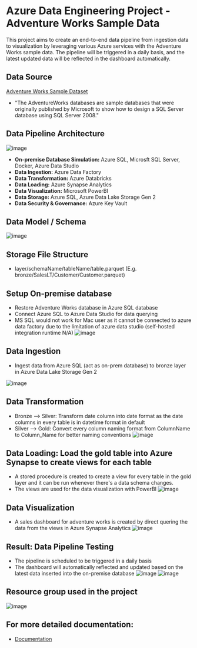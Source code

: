 # Azure Data Engineering Project - Adventure Works Sample Data
This project aims to create an end-to-end data pipeline from ingestion data to visualization by leveraging various Azure services with the Adventure Works sample data. The pipeline will be triggered in a daily basis, and the latest updated data will be reflected in the dashboard automatically. 

## Data Source
[Adventure Works Sample Dataset](https://learn.microsoft.com/en-us/sql/samples/adventureworks-install-configure?view=sql-server-ver16&tabs=ssms)
- "The AdventureWorks databases are sample databases that were originally published by Microsoft to show how to design a SQL Server database using SQL Server 2008."

## Data Pipeline Architecture
![image](https://github.com/AdamChan-ML/adventureworks-datapipeline/assets/78518992/7f8d3fe5-ed14-48d8-939f-0dffa8dde0e2)
- **On-premise Database Simulation:** Azure SQL, Microsft SQL Server, Docker, Azure Data Studio
- **Data Ingestion:** Azure Data Factory
- **Data Transformation:** Azure Databricks
- **Data Loading:** Azure Synapse Analytics
- **Data Visualization:** Microsoft PowerBI
- **Data Storage:** Azure SQL, Azure Data Lake Storage Gen 2
- **Data Security & Governance:** Azure Key Vault

## Data Model / Schema
![image](https://github.com/AdamChan-ML/adventureworks-datapipeline/assets/78518992/79569a89-359b-4cca-9e84-7505bce1613f)

## Storage File Structure
- layer/schemaName/tableName/table.parquet (E.g. bronze/SalesLT/Customer/Customer.parquet)

## Setup On-premise database
- Restore Adventure Works database in Azure SQL database
- Connect Azure SQL to Azure Data Studio for data querying
- MS SQL would not work for Mac user as it cannot be connected to azure data factory due to the limitation of azure data studio (self-hosted integration runtime N/A)
![image](https://github.com/AdamChan-ML/adventureworks-datapipeline/assets/78518992/9856efd2-4f36-4c1a-b0d1-f2f9d0de4150)

## Data Ingestion
- Ingest data from Azure SQL (act as on-prem database) to bronze layer in Azure Data Lake Storage Gen 2
  
![image](https://github.com/AdamChan-ML/adventureworks-datapipeline/assets/78518992/dae47e87-590c-4bcc-86eb-d86ba1a228ce)

## Data Transformation
- Bronze --> Silver: Transform date column into date format as the date columns in every table is in datetime format in default
- Silver --> Gold: Convert every column naming format from ColumnName to Column_Name for better naming conventions
![image](https://github.com/AdamChan-ML/adventureworks-datapipeline/assets/78518992/4d203269-0c3a-44d7-a25e-938add19b63d)

## Data Loading: Load the gold table into Azure Synapse to create views for each table
- A stored procedure is created to create a view for every table in the gold layer and it can be run whenever there's a data schema changes.
- The views are used for the data visualization with PowerBI
![image](https://github.com/AdamChan-ML/adventureworks-datapipeline/assets/78518992/a07edb93-707e-40db-890f-27910de16839)

## Data Visualization
- A sales dashboard for adventure works is created by direct quering the data from the views in Azure Synapse Analytics
![image](https://github.com/AdamChan-ML/adventureworks-datapipeline/assets/78518992/bb9ff5b1-9893-477b-9e49-6ce8da64c264)

## Result: Data Pipeline Testing
- The pipeline is scheduled to be triggered in a daily basis
- The dashboard will automatically reflected and updated based on the latest data inserted into the on-premise database
![image](https://github.com/AdamChan-ML/adventureworks-datapipeline/assets/78518992/76d52982-edf3-47d4-87b5-6e248d6b2412)
![image](https://github.com/AdamChan-ML/adventureworks-datapipeline/assets/78518992/506e8b99-d814-4bb4-b167-8f1e69ac1549)

## Resource group used in the project
![image](https://github.com/AdamChan-ML/adventureworks-datapipeline/assets/78518992/3f11f855-4b58-4429-bda8-9a92fd7faa97)

## For more detailed documentation:
- [Documentation]()

